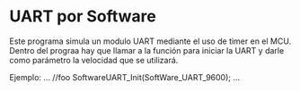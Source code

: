 UART por Software
===================

Este programa simula un modulo UART mediante el uso de timer en el MCU. Dentro del prograa hay que llamar a la función para iniciar la UART y darle como parámetro la velocidad que se utilizará. </p>

Ejemplo:
...
//foo
SoftwareUART_Init(SoftWare_UART_9600);
...
